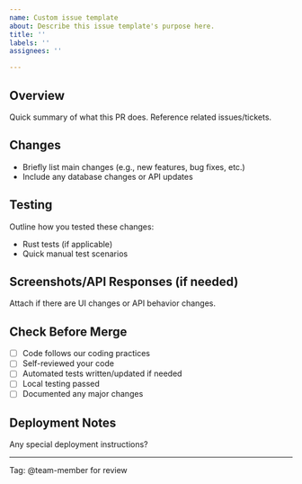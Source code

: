 ```yaml
---
name: Custom issue template
about: Describe this issue template's purpose here.
title: ''
labels: ''
assignees: ''

---
```


## Overview
Quick summary of what this PR does. Reference related issues/tickets.

## Changes
- Briefly list main changes (e.g., new features, bug fixes, etc.)
- Include any database changes or API updates

## Testing
Outline how you tested these changes:
- Rust tests (if applicable)
- Quick manual test scenarios

## Screenshots/API Responses (if needed)
Attach if there are UI changes or API behavior changes.

## Check Before Merge
- [ ] Code follows our coding practices
- [ ] Self-reviewed your code
- [ ] Automated tests written/updated if needed
- [ ] Local testing passed
- [ ] Documented any major changes

## Deployment Notes
Any special deployment instructions?

---

Tag: @team-member for review

